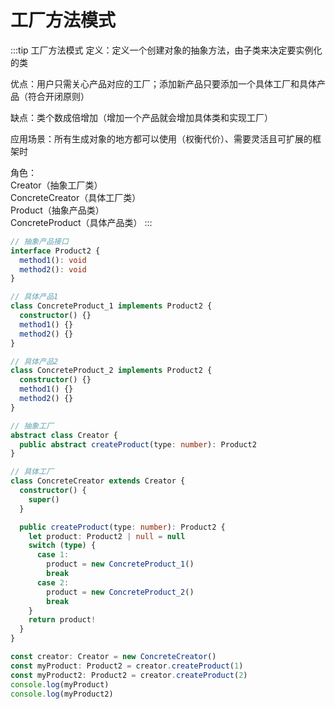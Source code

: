 # 工厂方法模式
:::tip 工厂方法模式
定义：定义一个创建对象的抽象方法，由子类来决定要实例化的类

优点：用户只需关心产品对应的工厂；添加新产品只要添加一个具体工厂和具体产品（符合开闭原则）

缺点：类个数成倍增加（增加一个产品就会增加具体类和实现工厂）

应用场景：所有生成对象的地方都可以使用（权衡代价）、需要灵活且可扩展的框架时

角色：<br>
      Creator（抽象工厂类）<br>
      ConcreteCreator（具体工厂类）<br>
      Product（抽象产品类）<br>
      ConcreteProduct（具体产品类）
:::
```ts
// 抽象产品接口
interface Product2 {
  method1(): void
  method2(): void
}

// 具体产品1
class ConcreteProduct_1 implements Product2 {
  constructor() {}
  method1() {}
  method2() {}
}

// 具体产品2
class ConcreteProduct_2 implements Product2 {
  constructor() {}
  method1() {}
  method2() {}
}

// 抽象工厂
abstract class Creator {
  public abstract createProduct(type: number): Product2
}

// 具体工厂
class ConcreteCreator extends Creator {
  constructor() {
    super()
  }

  public createProduct(type: number): Product2 {
    let product: Product2 | null = null
    switch (type) {
      case 1:
        product = new ConcreteProduct_1()
        break
      case 2:
        product = new ConcreteProduct_2()
        break
    }
    return product!
  }
}

const creator: Creator = new ConcreteCreator()
const myProduct: Product2 = creator.createProduct(1)
const myProduct2: Product2 = creator.createProduct(2)
console.log(myProduct)
console.log(myProduct2)
```
